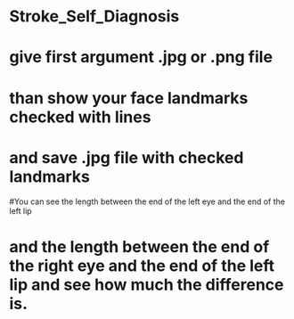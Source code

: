 # Stroke_Self_Diagnosis


# give first argument .jpg or .png file
# than show your face landmarks checked with lines
# and save .jpg file with checked landmarks
#You can see the length between the end of the left eye and the end of the left lip
# and the length between the end of the right eye and the end of the left lip and see how much the difference is.
